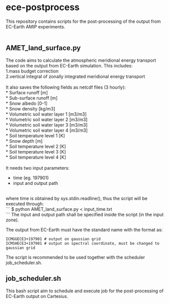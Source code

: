 # ece-postprocess
This repository contains scripts for the post-processing of the output from EC-Earth AMIP experiments.
<br />
<br />
## AMET_land_surface.py
The code aims to calculate the atmospheric meridional energy transport based on the output from EC-Earth simulation. This includes: <br />
1.mass budget correction <br />
2.vertical integral of zonally integrated meridional energy transport <br />
<br />
It also saves the following fields as netcdf files (3 hourly): <br />
                  * Surface runoff                        [m] <br />
                  * Sub-surface runoff                    [m] <br />
                  * Snow albedo                           [0-1] <br />
                  * Snow density                          [kg/m3] <br />
                  * Volumetric soil water layer 1         [m3/m3] <br />
                  * Volumetric soil water layer 2         [m3/m3] <br />
                  * Volumetric soil water layer 3         [m3/m3] <br />
                  * Volumetric soil water layer 4         [m3/m3] <br />
                  * Soil temperature level 1              [K] <br />
                  * Snow depth                            [m] <br />
                  * Soil temperature level 2              [K] <br />
                  * Soil temperature level 3              [K] <br />
                  * Soil temperature level 4              [K] <br />
<br />
It needs two input parameters:<br />
* time (eg. 197901)<br />
* input and output path<br />
<br />
where time is obtained by sys.stdin.readline(), thus the script will be executed through: <br />
```
$ python AMET_land_surface.py < input_time.txt <br />
```
The input and output path shall be specified inside the script (in the input zone). <br />

The output from EC-Earth must have the standard name with the format as: <br />
```
ICMGGECE3+197901 # output on gaussian grid
ICMSHECE3+197901 # output on spectral coordinate, must be changed to gaussian grid
```
The script is recommended to be used together with the scheduler job_scheduler.sh.

## job_scheduler.sh
This bash script aim to schedule and execute job for the post-processing of EC-Earth output on Cartesius.
